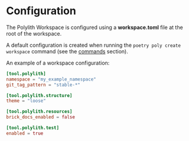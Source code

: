 # Configuration

The Polylith Workspace is configured using a __workspace.toml__ file at the root of the workspace.

A default configuration is created when running the `poetry poly create workspace` command (see the [commands](commands.md) section).

An example of a workspace configuration:

``` toml
[tool.polylith]
namespace = "my_example_namespace"
git_tag_pattern = "stable-*"

[tool.polylith.structure]
theme = "loose"

[tool.polylith.resources]
brick_docs_enabled = false

[tool.polylith.test]
enabled = true
```
